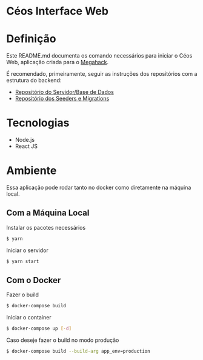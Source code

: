 # Céos Interface Web

# Definição

Este README.md documenta os comando necessários para iniciar o Céos Web, aplicação criada para o [Megahack](https://www.megahack.com.br).

É recomendado, primeiramente, seguir as instruções dos repositórios com a estrutura do backend:

- [Repositório do Servidor/Base de Dados](https://github.com/ErickGledson/ceos-platform)
- [Repositório dos Seeders e Migrations](https://github.com/vlamirsanto/ceos-migrations)

# Tecnologias

- Node.js
- React JS

# Ambiente

Essa aplicação pode rodar tanto no docker como diretamente na máquina local.

## Com a Máquina Local

Instalar os pacotes necessários

```sh
$ yarn
```

Iniciar o servidor

```sh
$ yarn start
```

## Com o Docker

Fazer o build

```sh
$ docker-compose build
```

Iniciar o container

```sh
$ docker-compose up [-d]
```
Caso deseje fazer o build no modo produção

```sh
$ docker-compose build --build-arg app_env=production
```
